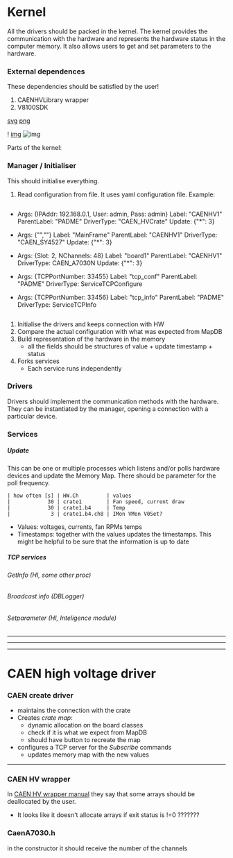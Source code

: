 # Kernel
All the drivers should be packed in the kernel.
The kernel provides the communication with the hardware and represents the hardware status in the computer memory.
It also allows users to get and set parameters to the hardware.

### External dependences
These dependencies should be satisfied by the user!
1. CAENHVLibrary wrapper
2. V8100SDK


[svg](http://www.lnf.infn.it/~georgiev/padme-kernel.svg)
[png](http://www.lnf.infn.it/~georgiev/padme-kernel.png)

! [img](http://www.lnf.infn.it/~georgiev/padme-kernel.png?sanitize=true)
![img](../docs/kernel.png)


Parts of the kernel:

### Manager / Initialiser
This should initialise everything.
1. Read configuration from file. It uses yaml configuration file. Example:
   ```
- Args: {IPAddr: 192.168.0.1, User: admin, Pass: admin}
  Label: "CAENHV1"
  ParentLabel: "PADME"
  DriverType: "CAEN_HVCrate"
  Update: {"*": 3}

- Args: {"",""}
  Label: "MainFrame"
  ParentLabel: "CAENHV1"
  DriverType: "CAEN_SY4527"
  Update: {"*": 3}

- Args: {Slot: 2, NChannels: 48}
  Label: "board1"
  ParentLabel: "CAENHV1"
  DriverType: CAEN_A7030N
  Update: {"*": 3}

- Args: {TCPPortNumber: 33455}
  Label: "tcp_conf"
  ParentLabel: "PADME"
  DriverType: ServiceTCPConfigure

- Args: {TCPPortNumber: 33456}
  Label: "tcp_info"
  ParentLabel: "PADME"
  DriverType: ServiceTCPInfo
   ```
1. Initialise the drivers and keeps connection with HW
1. Compare the actual configuration with what was expected from MapDB
1. Build representation of the hardware in the memory
   - all the fields should be structures of value + update timestamp + status
1. Forks services
   - Each service runs independently

### Drivers
Drivers should implement the communication methods with the hardware. They can be instantiated by the manager, opening a connection with a particular device.

### Services
##### Update
This can be one or multiple processes which listens and/or polls hardware devices and update the Memory Map. There should be parameter for the poll frequency.
```
| how often [s] | HW.Ch         | values
|            30 | crate1        | Fan speed, current draw
|            30 | crate1.b4     | Temp
|             3 | crate1.b4.ch8 | IMon VMon V0Set?
```
- Values: voltages, currents, fan RPMs temps
- Timestamps: together with the values updates the timestamps. This might be helpful to be sure that the information is up to date
##### TCP services
###### GetInfo (HI, some other proc)
###### Broadcast info (DBLogger)
###### Setparameter (HI, Inteligence module)


-----
-----
-----

# CAEN high voltage driver

### CAEN create driver
- maintains the connection with the crate
- Creates _crate map_:
  - dynamic allocation on the board classes
  - check if it is what we expect from MapDB
  - should have button to recreate the map
- configures a TCP server for the _Subscribe_ commands
  - updates memory map with the new values

-----------------------------------------------------------------------

### CAEN HV wrapper
In [CAEN HV wrapper manual] they say that some arrays should be deallocated by the user.
- It looks like it doesn't allocate arrays if exit status is !=0 ???????


[CAEN HV wrapper manual]: http://www.caen.it/servlet/checkCaenManualFile?Id=12609


### CaenA7030.h
in the constructor it should receive the number of the channels
